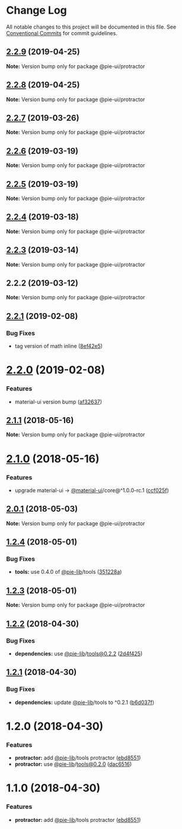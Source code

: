 # Change Log

All notable changes to this project will be documented in this file.
See [Conventional Commits](https://conventionalcommits.org) for commit guidelines.

## [2.2.9](https://github.com/pie-framework/pie-ui/compare/@pie-ui/protractor@2.2.8...@pie-ui/protractor@2.2.9) (2019-04-25)

**Note:** Version bump only for package @pie-ui/protractor





## [2.2.8](https://github.com/pie-framework/pie-ui/compare/@pie-ui/protractor@2.2.7...@pie-ui/protractor@2.2.8) (2019-04-25)

**Note:** Version bump only for package @pie-ui/protractor





## [2.2.7](https://github.com/pie-framework/pie-ui/compare/@pie-ui/protractor@2.2.6...@pie-ui/protractor@2.2.7) (2019-03-26)

**Note:** Version bump only for package @pie-ui/protractor





## [2.2.6](https://github.com/pie-framework/pie-ui/compare/@pie-ui/protractor@2.2.5...@pie-ui/protractor@2.2.6) (2019-03-19)

**Note:** Version bump only for package @pie-ui/protractor





## [2.2.5](https://github.com/pie-framework/pie-ui/compare/@pie-ui/protractor@2.2.4...@pie-ui/protractor@2.2.5) (2019-03-19)

**Note:** Version bump only for package @pie-ui/protractor





## [2.2.4](https://github.com/pie-framework/pie-ui/compare/@pie-ui/protractor@2.2.3...@pie-ui/protractor@2.2.4) (2019-03-18)

**Note:** Version bump only for package @pie-ui/protractor





## [2.2.3](https://github.com/pie-framework/pie-ui/compare/@pie-ui/protractor@2.2.2...@pie-ui/protractor@2.2.3) (2019-03-14)

**Note:** Version bump only for package @pie-ui/protractor





## 2.2.2 (2019-03-12)

**Note:** Version bump only for package @pie-ui/protractor





## [2.2.1](https://github.com/pie-framework/pie-ui/compare/@pie-ui/protractor@2.2.0...@pie-ui/protractor@2.2.1) (2019-02-08)


### Bug Fixes

* tag version of math inline ([8ef42e5](https://github.com/pie-framework/pie-ui/commit/8ef42e5))





# [2.2.0](https://github.com/pie-framework/pie-ui/compare/@pie-ui/protractor@2.1.1...@pie-ui/protractor@2.2.0) (2019-02-08)


### Features

* material-ui version bump ([af32637](https://github.com/pie-framework/pie-ui/commit/af32637))





<a name="2.1.1"></a>
## [2.1.1](https://github.com/pie-framework/pie-ui/compare/@pie-ui/protractor@2.1.0...@pie-ui/protractor@2.1.1) (2018-05-16)




**Note:** Version bump only for package @pie-ui/protractor

<a name="2.1.0"></a>
# [2.1.0](https://github.com/pie-framework/pie-ui/compare/@pie-ui/protractor@2.0.1...@pie-ui/protractor@2.1.0) (2018-05-16)


### Features

* upgrade material-ui -> [@material-ui](https://github.com/material-ui)/core@^1.0.0-rc.1 ([ccf025f](https://github.com/pie-framework/pie-ui/commit/ccf025f))




<a name="2.0.1"></a>
## [2.0.1](https://github.com/pie-framework/pie-ui/compare/@pie-ui/protractor@2.0.0...@pie-ui/protractor@2.0.1) (2018-05-03)




**Note:** Version bump only for package @pie-ui/protractor

<a name="1.2.4"></a>
## [1.2.4](https://github.com/pie-framework/pie-ui/compare/@pie-ui/protractor@1.2.3...@pie-ui/protractor@1.2.4) (2018-05-01)


### Bug Fixes

* **tools:** use 0.4.0 of [@pie-lib](https://github.com/pie-lib)/tools ([351228a](https://github.com/pie-framework/pie-ui/commit/351228a))




<a name="1.2.3"></a>
## [1.2.3](https://github.com/pie-framework/pie-ui/compare/@pie-ui/protractor@1.2.2...@pie-ui/protractor@1.2.3) (2018-05-01)




**Note:** Version bump only for package @pie-ui/protractor

<a name="1.2.2"></a>
## [1.2.2](https://github.com/pie-framework/pie-ui/compare/@pie-ui/protractor@1.2.1...@pie-ui/protractor@1.2.2) (2018-04-30)


### Bug Fixes

* **dependencies:** use [@pie-lib](https://github.com/pie-lib)/tools@0.2.2 ([2d4f425](https://github.com/pie-framework/pie-ui/commit/2d4f425))




<a name="1.2.1"></a>
## [1.2.1](https://github.com/pie-framework/pie-ui/compare/@pie-ui/protractor@1.2.0...@pie-ui/protractor@1.2.1) (2018-04-30)


### Bug Fixes

* **dependencies:** update [@pie-lib](https://github.com/pie-lib)/tools to ^0.2.1 ([b6d037f](https://github.com/pie-framework/pie-ui/commit/b6d037f))




<a name="1.2.0"></a>
# 1.2.0 (2018-04-30)


### Features

* **protractor:** add [@pie-lib](https://github.com/pie-lib)/tools protractor ([ebd8551](https://github.com/pie-framework/pie-ui/commit/ebd8551))
* **protractor:** use [@pie-lib](https://github.com/pie-lib)/tools@0.2.0 ([dac6516](https://github.com/pie-framework/pie-ui/commit/dac6516))




<a name="1.1.0"></a>
# 1.1.0 (2018-04-30)


### Features

* **protractor:** add [@pie-lib](https://github.com/pie-lib)/tools protractor ([ebd8551](https://github.com/pie-framework/pie-ui/commit/ebd8551))
